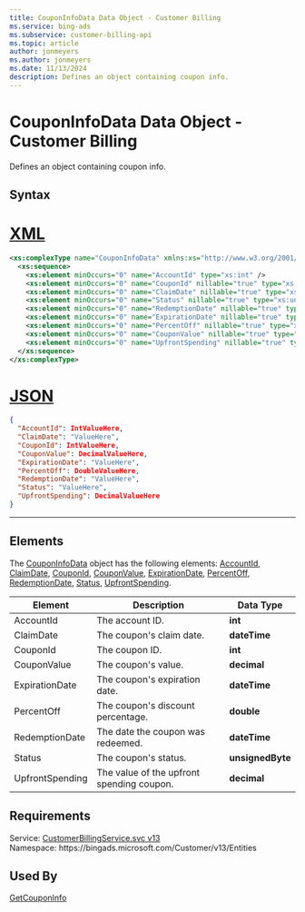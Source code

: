```yaml
---
title: CouponInfoData Data Object - Customer Billing
ms.service: bing-ads
ms.subservice: customer-billing-api
ms.topic: article
author: jonmeyers
ms.author: jonmeyers
ms.date: 11/13/2024
description: Defines an object containing coupon info.
---
```

# CouponInfoData Data Object - Customer Billing
Defines an object containing coupon info.

## Syntax

# [XML](#tab/xml)

```xml
<xs:complexType name="CouponInfoData" xmlns:xs="http://www.w3.org/2001/XMLSchema">
  <xs:sequence>
    <xs:element minOccurs="0" name="AccountId" type="xs:int" />
    <xs:element minOccurs="0" name="CouponId" nillable="true" type="xs:int" />
    <xs:element minOccurs="0" name="ClaimDate" nillable="true" type="xs:dateTime" />
    <xs:element minOccurs="0" name="Status" nillable="true" type="xs:unsignedByte" />
    <xs:element minOccurs="0" name="RedemptionDate" nillable="true" type="xs:dateTime" />
    <xs:element minOccurs="0" name="ExpirationDate" nillable="true" type="xs:dateTime" />
    <xs:element minOccurs="0" name="PercentOff" nillable="true" type="xs:double" />
    <xs:element minOccurs="0" name="CouponValue" nillable="true" type="xs:decimal" />
    <xs:element minOccurs="0" name="UpfrontSpending" nillable="true" type="xs:decimal" />
  </xs:sequence>
</xs:complexType>
```

# [JSON](#tab/json)

```json
{
  "AccountId": IntValueHere,
  "ClaimDate": "ValueHere",
  "CouponId": IntValueHere,
  "CouponValue": DecimalValueHere,
  "ExpirationDate": "ValueHere",
  "PercentOff": DoubleValueHere,
  "RedemptionDate": "ValueHere",
  "Status": "ValueHere",
  "UpfrontSpending": DecimalValueHere
}
```

-----

## <a name="elements"></a>Elements

The [CouponInfoData](couponinfodata.md) object has the following elements: [AccountId](#accountid), [ClaimDate](#claimdate), [CouponId](#couponid), [CouponValue](#couponvalue), [ExpirationDate](#expirationdate), [PercentOff](#percentoff), [RedemptionDate](#redemptiondate), [Status](#status), [UpfrontSpending](#upfrontspending).

|Element|Description|Data Type|
|-----------|---------------|-------------|
|<a name="accountid"></a>AccountId|The account ID.|**int**|
|<a name="claimdate"></a>ClaimDate|The coupon's claim date.|**dateTime**|
|<a name="couponid"></a>CouponId|The coupon ID.|**int**|
|<a name="couponvalue"></a>CouponValue|The coupon's value.|**decimal**|
|<a name="expirationdate"></a>ExpirationDate|The coupon's expiration date.|**dateTime**|
|<a name="percentoff"></a>PercentOff|The coupon's discount percentage.|**double**|
|<a name="redemptiondate"></a>RedemptionDate|The date the coupon was redeemed.|**dateTime**|
|<a name="status"></a>Status|The coupon's status.|**unsignedByte**|
|<a name="upfrontspending"></a>UpfrontSpending|The value of the upfront spending coupon.|**decimal**|

## Requirements
Service: [CustomerBillingService.svc v13](https://clientcenter.api.bingads.microsoft.com/Api/Billing/v13/CustomerBillingService.svc)  
Namespace: https\://bingads.microsoft.com/Customer/v13/Entities  

## Used By
[GetCouponInfo](getcouponinfo.md)  
